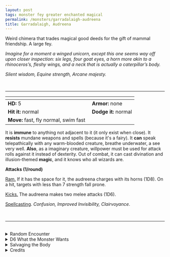 ```yaml
---
layout: post
tags: monster fey greater enchanted magical
permalink: /monsters/garradalaigh-audreena
title: Garradalaigh, Audreena
---
```


Weird chimera that trades magical good deeds for the gift of mammal friendship. A large fey.

_Imagine for a moment a winged unicorn, except this one seems way off upon closer inspection: six legs, four goat eyes, a horn more akin to a rhinoceros’s, fleshy wings, and a neck that is actually a caterpillar’s body._

_Silent wisdom, Equine strength, Arcane majesty._

<br>

---

|  <span style="display: inline-block; width:250px"></span>  |  |
| -------- | --------|
| **HD:** 5 | **Armor:** none |
| **Hit it:** normal    | **Dodge it:** normal  |
| **Move:** fast, fly normal, swim fast     |   | 

It is **immune** to anything not adjacent to it (it only exist when close).
It **resists** mundane weapons and spells (because it's a fairy).
It **can** speak telepathically with any warm-blooded creature, breathe underwater, a see very well.
**Also**, as a imaginary creature, willpower must be used for attack rolls against it instead of dexterity.
Out of combat, it can cast divination and illusion-themed **magic**, and it knows who all wizards are. 

**Attacks (1/round)**

<ins>Ram.</ins> If it has the space for it, the audreena charges with its horns (1D8). On a hit, targets with less than 7 strength fall prone.

<ins>Kicks.</ins> The audreena makes two melee attacks (1D6).

<ins>Spellcasting</ins>. *Confusion, Improved Invisibility, Clairvoyance*.

<br>

---

<br>

<details markdown="1">
<summary>Random Encounter</summary>

1. **Monster:** 1 audreena.
1. **Lair:**  A window to a snowy, sunny mountain. <br>    &nbsp; OR <br>    **Omen:** Fresh mountain air.
1. **Spoor:** A pop sound followed by an arcane caster recovering a Spell Dice.
1. **Tracks:** High concentration of magic.
1. **Trace:** An open treaty on Garradalaighs.
1. **Trace:** A window to nothing but whiteness.
</details>

<details markdown="1">
<summary>D6 What the Monster Wants</summary>

1. Taste new potions ... but for what?
1. Learn new spells ... but for what?
1. Somebody who has used magic to do good.
1. Somebody who has researched a new spell that will do good.
1. A wizard who just bravely escaped death.
1. A wizard willing to become an hermit.
</details>

<details markdown="1">
<summary>Salvaging the Body</summary>

So this thing was real in the end and you killed it. Its flesh is a potent hallucinogenic that lasts days.

<span class="alchemy">**Garradalaigh Flesh**. You can see figments of your imagination as real for 1D4 days, but you can only describe them as subject and verb, with the referee finishing the description.</span>

Accepting and audreena’s boon will inspire a wizard to write a spell with the word *Speach* in it.

<span class="alchemy">**Audreena Boon**.  Allows you to speak with all warm blooded creatures.</span>

</details>

<details markdown="1">
<summary>Credits</summary>
Garradalaighs are weird creations of the TSR Birthright setting made for AD&D 2e. I really love to discover new monsters like this one which really seems rooted in mythology but isn't. My adaptation is true to the original, if a bit simplified in its stats. It's as if these monsters were already contemporary in their originality.</details>
